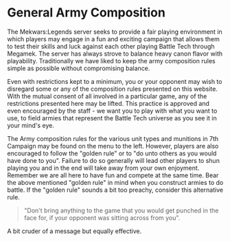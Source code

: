 # General Army Composition

The Mekwars:Legends server seeks to provide a fair playing environment in which players may engage in a fun and exciting campaign that allows them to test their skills and luck against each other playing Battle Tech through Megamek. The server has always strove to balance heavy canon flavor with playability. Traditionally we have liked to keep the army composition rules simple as possible without compromising balance.

Even with restrictions kept to a minimum, you or your opponent may wish to disregard some or any of the composition rules presented  on this website. With the mutual consent of all involved in a particular game, any of the restrictions presented here may be lifted. This practice is approved and even encouraged by the staff - we want you to play with what you want to use, to field armies that represent the Battle Tech universe as you see it in your mind's eye.

The Army composition rules for the various unit types and munitions in 7th Campaign may be found on the menu to the left. However, players are also encouraged to follow the "golden rule" or to "do unto others as you would have done to you". Failure to do so generally will lead other players to shun playing you and in the end will take away from your own enjoyment. Remember we are all here to have fun and compete at the same time. Bear the above mentioned "golden rule" in mind when you construct armies to do battle. If the "golden rule" sounds a bit too preachy, consider this alternative rule.

> "Don't bring anything to the game that you would get punched in the face for, if your opponent was sitting across
from you".

A bit cruder of a message but equally effective.